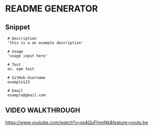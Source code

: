 # README GENERATOR


## Snippet
     # Description
     'this is a an example description'
     
     # Usage
     'usage input here'
     
     # Test
     ex. npm test
     
     # GitHub Username
     example123
     
     # Email
     example@gmail.com



## VIDEO WALKTHROUGH 
https://www.youtube.com/watch?v=qsAQuFhnnNk&feature=youtu.be

